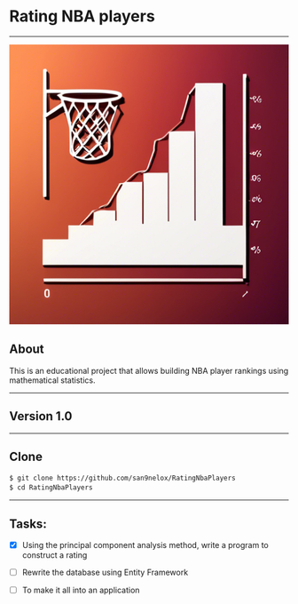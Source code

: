 # Rating NBA players

_____

<img src="Assets/Cover.png" alt="Cover.png">

## About

This is an educational project that allows building NBA player rankings using mathematical statistics.
___

## Version 1.0

____

## Clone

```sh
$ git clone https://github.com/san9nelox/RatingNbaPlayers
$ cd RatingNbaPlayers
```

___

## Tasks:

- [x] Using the principal component analysis method, write a program to construct a rating
- [ ] Rewrite the database using Entity Framework
- [ ] To make it all into an application

